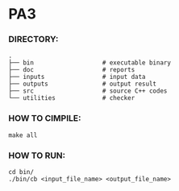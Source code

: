 # PA3

### DIRECTORY:

    .
    ├── bin                   # executable binary
    ├── doc                   # reports
    ├── inputs                # input data
    ├── outputs               # output result
    ├── src                   # source C++ codes
    └── utilities             # checker


### HOW TO CIMPILE:
	make all

### HOW TO RUN:

	cd bin/
	./bin/cb <input_file_name> <output_file_name>
